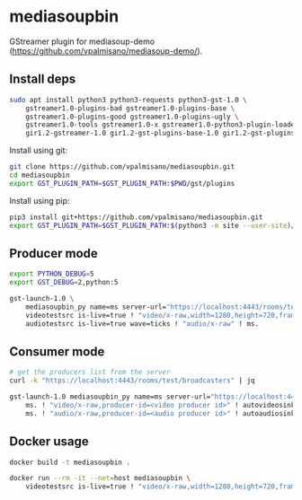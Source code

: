 mediasoupbin
============

GStreamer plugin for mediasoup-demo (https://github.com/vpalmisano/mediasoup-demo/). 

Install deps
------------

```sh
sudo apt install python3 python3-requests python3-gst-1.0 \
    gstreamer1.0-plugins-bad gstreamer1.0-plugins-base \
    gstreamer1.0-plugins-good gstreamer1.0-plugins-ugly \
    gstreamer1.0-tools gstreamer1.0-x gstreamer1.0-python3-plugin-loader \
    gir1.2-gstreamer-1.0 gir1.2-gst-plugins-base-1.0 gir1.2-gst-plugins-bad-1.0
```

Install using git:

```sh
git clone https://github.com/vpalmisano/mediasoupbin.git
cd mediasoupbin
export GST_PLUGIN_PATH=$GST_PLUGIN_PATH:$PWD/gst/plugins
```

Install using pip:

```sh
pip3 install git+https://github.com/vpalmisano/mediasoupbin.git
export GST_PLUGIN_PATH=$GST_PLUGIN_PATH:$(python3 -m site --user-site)/gst/plugins
```

Producer mode
-------------

```sh
export PYTHON_DEBUG=5
export GST_DEBUG=2,python:5

gst-launch-1.0 \
    mediasoupbin_py name=ms server-url="https://localhost:4443/rooms/test" \
    videotestsrc is-live=true ! "video/x-raw,width=1280,height=720,framerate=25/1" ! ms. \
    audiotestsrc is-live=true wave=ticks ! "audio/x-raw" ! ms.
```

Consumer mode
-------------

```sh
# get the producers list from the server
curl -k "https://localhost:4443/rooms/test/broadcasters" | jq

gst-launch-1.0 mediasoupbin_py name=ms server-url="https://localhost:4443/rooms/test" local-ip=127.0.0.1 \
    ms. ! "video/x-raw,producer-id=<video producer id>" ! autovideosink sync=false \
    ms. ! "audio/x-raw,producer-id=<audio producer id>" ! autoaudiosink sync=false
```

Docker usage
------------

```sh
docker build -t mediasoupbin .

docker run --rm -it --net=host mediasoupbin \
    videotestsrc is-live=true ! "video/x-raw,width=1280,height=720,framerate=25/1" ! mediasoupbin_py
```
